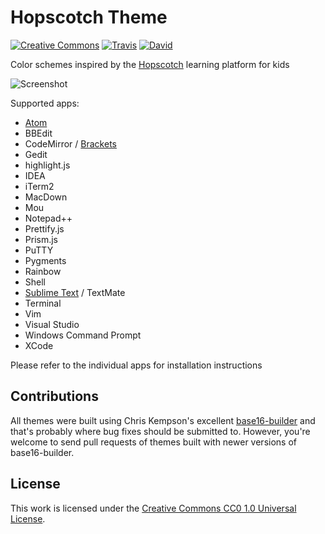 # Hopscotch Theme

[![Creative Commons](https://img.shields.io/badge/license-CC0%201.0-orange.svg?style=flat-square)](http://creativecommons.org/publicdomain/zero/1.0/)
[![Travis](https://img.shields.io/travis/idleberg/Hopscotch.svg?style=flat-square)](https://travis-ci.org/idleberg/Hopscotch)
[![David](https://img.shields.io/david/dev/idleberg/Hopscotch.svg?style=flat-square)](https://david-dm.org/idleberg/Hopscotch#info=devDependencies)

Color schemes inspired by the [Hopscotch](http://www.gethopscotch.com/) learning platform for kids

![Screenshot](https://raw.github.com/idleberg/Hopscotch/master/preview.png)

Supported apps:

* [Atom](https://atom.io/themes/hopscotch)
* BBEdit
* CodeMirror / [Brackets](https://github.com/idleberg/brackets-hopscotch)
* Gedit
* highlight.js
* IDEA
* iTerm2
* MacDown
* Mou
* Notepad++
* Prettify.js
* Prism.js
* PuTTY
* Pygments
* Rainbow
* Shell
* [Sublime Text](https://packagecontrol.io/packages/Hopscotch%20Color%20Scheme) / TextMate
* Terminal
* Vim
* Visual Studio
* Windows Command Prompt
* XCode

Please refer to the individual apps for installation instructions

## Contributions

All themes were built using Chris Kempson's excellent [base16-builder](https://github.com/chriskempson/base16-builder) and that's probably where bug fixes should be submitted to. However, you're welcome to send pull requests of themes built with newer versions of base16-builder. 

## License

This work is licensed under the [Creative Commons CC0 1.0 Universal License](http://creativecommons.org/publicdomain/zero/1.0/legalcode).
